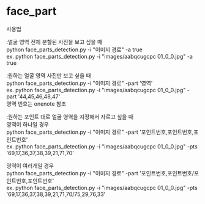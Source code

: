 # face_part

사용법   

:얼굴 영역 전체 분할된 사진을 보고 싶을 때     
  python face_parts_detection.py -i "이미지 경로" -a true    
   ex. python face_parts_detection.py -i "images/aabqcugcpc 01_0_0.jpg" -a true

 :원하는 얼굴 영역 사진만 보고 싶을 때   
  python face_parts_detection.py -i "이미지 경로" -part '영역'   
	ex. python face_parts_detection.py -i "images/aabqcugcpc 01_0_0.jpg" -part '44,45,46,48,47'  
	영역 번호는 onenote 참조  

:원하는 포인트 대로 얼굴 영역을 지정해서 자르고 싶을 때   
영역이 하나일 경우  
python face_parts_detection.py -i "이미지 경로" -part '포인트번호,포인트번호,포인트번호'  
ex. python face_parts_detection.py -i "images/aabqcugcpc 01_0_0.jpg" -pts '69,17,36,37,38,39,21,71,70'  

영역이 여러개일 경우  
python face_parts_detection.py -i "이미지 경로" -part '포인트번호,포인트번호/포인트번호,포인트번호'  
ex. python face_parts_detection.py -i "images/aabqcugcpc 01_0_0.jpg" -pts '69,17,36,37,38,39,21,71,70/75,29,76,33'  
